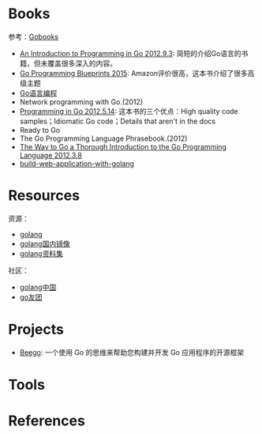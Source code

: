 # Books

参考：[Gobooks](https://github.com/dariubs/GoBooks)

- [An Introduction to Programming in Go 2012.9.3](http://www.amazon.com/Introduction-Programming-Go-Caleb-Doxsey/dp/1478355824/ref=sr_1_2?ie=UTF8&qid=1438760964&sr=8-2&keywords=golang): 简短的介绍Go语言的书籍，但未覆盖很多深入的内容。
- [Go Programming Blueprints 2015](http://www.amazon.com/Go-Programming-Blueprints-Development-Challenges/dp/1783988029/ref=sr_1_1?ie=UTF8&qid=1438760964&sr=8-1&keywords=golang): Amazon评价很高，这本书介绍了很多高级主题
- [Go语言编程](http://book.douban.com/subject/11577300/)
- Network programming with Go.(2012)
- [Programming in Go 2012.5.14](http://www.amazon.com/Programming-Go-Creating-Applications-Developers/dp/0321774639/ref=sr_1_4?ie=UTF8&qid=1438760964&sr=8-4&keywords=golang): 这本书的三个优点：High quality code samples；Idiomatic Go code；Details that aren't in the docs
- Ready to Go
- The Go Programming Language Phrasebook.(2012)
- [The Way to Go a Thorough Introduction to the Go Programming Language 2012.3.8](http://www.amazon.com/Way-Go-Thorough-Introduction-Programming/dp/1469769166/ref=sr_1_9?ie=UTF8&qid=1438760964&sr=8-9&keywords=golang)
- [build-web-application-with-golang](https://github.com/astaxie/build-web-application-with-golang) 

# Resources

资源：

- [golang](http://golang.org/)
- [golang国内镜像](http://docscn.studygolang.com/)
- [golang资料集](https://github.com/ty4z2008/Qix/blob/master/golang.md)

社区：

- [golang中国](http://golangtc.com/)
- [go友团](http://golanghome.com/)

# Projects

- [Beego](http://beego.me/): 一个使用 Go 的思维来帮助您构建并开发 Go 应用程序的开源框架

# Tools


# References
